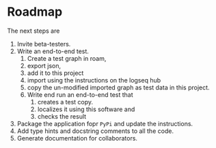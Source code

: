 # Roadmap

The next steps are

1. Invite beta-testers.
2. Write an end-to-end test.
   1. Create a test graph in roam,
   2. export json,
   3. add it to this project
   4. import using the instructions on the logseq hub
   5. copy the un-modified imported graph as test data in this project.
   6. Write end run an end-to-end test that
      1. creates a test copy.
      2. localizes it using this software and
      3. checks the result
3. Package the application fopr `PyPi` and update the instructions.
4. Add type hints and docstring comments to all the code.
5. Generate documentation for collaborators.